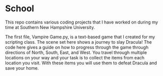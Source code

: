 # School
This repo contains various coding projects that I have worked on during my time at Southern New Hampshire University.


The first file, Vampire Game.py, is a text-based game that I created for my scripting class. The scene set here shows a journey to slay Dracula! The code here gives a guide on how to progress through the game through directions of North, South, East, and West. You travel through multiple locations on your way and your task is to collect the items from each location you visit. With these items you will use them to defeat Dracula and save your home.

